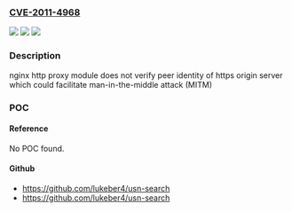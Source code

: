 ### [CVE-2011-4968](https://cve.mitre.org/cgi-bin/cvename.cgi?name=CVE-2011-4968)
![](https://img.shields.io/static/v1?label=Product&message=nginx&color=blue)
![](https://img.shields.io/static/v1?label=Version&message=n%2Fa&color=blue)
![](https://img.shields.io/static/v1?label=Vulnerability&message=http%20proxy%20module%20does%20not%20verify%20peer%20identity%20of%20https%20origin%20server&color=brighgreen)

### Description

nginx http proxy module does not verify peer identity of https origin server which could facilitate man-in-the-middle attack (MITM)

### POC

#### Reference
No POC found.

#### Github
- https://github.com/lukeber4/usn-search
- https://github.com/lukeber4/usn-search

